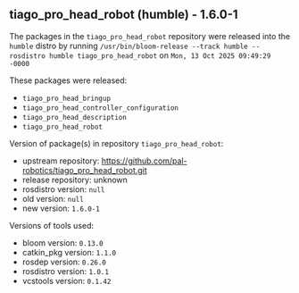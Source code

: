 ## tiago_pro_head_robot (humble) - 1.6.0-1

The packages in the `tiago_pro_head_robot` repository were released into the `humble` distro by running `/usr/bin/bloom-release --track humble --rosdistro humble tiago_pro_head_robot` on `Mon, 13 Oct 2025 09:49:29 -0000`

These packages were released:
- `tiago_pro_head_bringup`
- `tiago_pro_head_controller_configuration`
- `tiago_pro_head_description`
- `tiago_pro_head_robot`

Version of package(s) in repository `tiago_pro_head_robot`:

- upstream repository: https://github.com/pal-robotics/tiago_pro_head_robot.git
- release repository: unknown
- rosdistro version: `null`
- old version: `null`
- new version: `1.6.0-1`

Versions of tools used:

- bloom version: `0.13.0`
- catkin_pkg version: `1.1.0`
- rosdep version: `0.26.0`
- rosdistro version: `1.0.1`
- vcstools version: `0.1.42`


